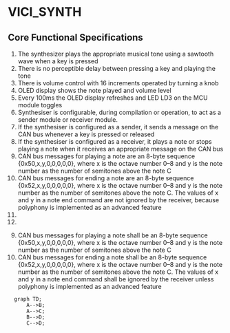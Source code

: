 # VICI_SYNTH



## Core Functional Specifications
<ol>
  <li>The synthesizer plays the appropriate musical tone using a sawtooth wave when a key is pressed</li>
  <li>There is no perceptible delay between pressing a key and playing the tone</li>
  <li>There is volume control with 16 increments operated by turning a knob</li>
  <li>OLED display shows the note played and volume level</li>
  <li>Every 100ms the OLED display refreshes and LED LD3 on the MCU module toggles</li>
  <li>Synthesiser is configurable, during compilation or operation, to act as a sender module or receiver module. </li>
  <li>If the synthesiser is configured as a sender, it sends a message on the CAN bus whenever a key is pressed or released</li>
  <li>If the synthesiser is configured as a receiver, it plays a note or stops playing a note when it receives an appropriate message on the CAN bus</li>
  <li>CAN bus messages for playing a note are an 8-byte sequence {0x50,x,y,0,0,0,0,0}, where x is the octave number 0–8 and y is the note number as the number of semitones above the note C</li>
  <li>CAN bus messages for ending a note are an 8-byte sequence {0x52,x,y,0,0,0,0,0}, where x is the octave number 0–8 and y is the note number as the number of semitones above the note C. The values of x and y in a note end command are not ignored by the receiver, because polyphony is implemented as an advanced feature</li>
  <li></li>
  <li></li>
</ol>



9. CAN bus messages for playing a note shall be an 8-byte sequence {0x50,x,y,0,0,0,0,0}, where
x is the octave number 0–8 and y is the note number as the number of semitones above the note
C
10. CAN bus messages for ending a note shall be an 8-byte sequence {0x52,x,y,0,0,0,0,0}, where
x is the octave number 0–8 and y is the note number as the number of semitones above the
note C. The values of x and y in a note end command shall be ignored by the receiver unless
polyphony is implemented as an advanced feature



```mermaid
  graph TD;
      A-->B;
      A-->C;
      B-->D;
      C-->D;
```
